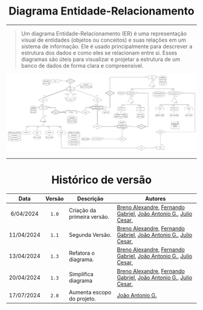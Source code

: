 <center>

# Diagrama Entidade-Relacionamento

</center>

---

> Um diagrama Entidade-Relacionamento (ER) é uma representação visual de entidades (objetos ou conceitos) e suas relações em um sistema de informação. Ele é usado principalmente para descrever a estrutura dos dados e como eles se relacionam entre si. Esses diagramas são úteis para visualizar e projetar a estrutura de um banco de dados de forma clara e compreensível.

<div align="center">
<div align="center"><img src= "https://raw.githubusercontent.com/SBD1/2024.1-Prison-Trading/Pages/docs/assets/DERNOVO.png?raw=true"/></div>
</div>

---

<center>

# Histórico de versão

</center>

<div style="margin: 0 auto; width: fit-content;">

|    Data    | Versão | Descrição                   | Autores                                                                                                                                                                                                  |
|:----------:|:------:|-----------------------------|----------------------------------------------------------------------------------------------------------------------------------------------------------------------------------------------------------|
| 6/04/2024  | `1.0`  | Criação da primeira versão. | [Breno Alexandre](https://github.com/brenoalexandre0), [Fernando Gabriel](https://github.com/show-dawn), [João Antonio G.](https://github.com/joaoseisei),  [Julio Cesar](https://github.com/julio1099), |
| 11/04/2024 | `1.1`  | Segunda Versão.             | [Breno Alexandre](https://github.com/brenoalexandre0), [Fernando Gabriel](https://github.com/show-dawn), [João Antonio G.](https://github.com/joaoseisei),  [Julio Cesar](https://github.com/julio1099), |
| 13/04/2024 | `1.3`  | Refatora o diagrama.        | [Breno Alexandre](https://github.com/brenoalexandre0), [Fernando Gabriel](https://github.com/show-dawn), [João Antonio G.](https://github.com/joaoseisei),  [Julio Cesar](https://github.com/julio1099), |
| 20/04/2024 | `1.3`  | Simplifica diagrama         | [Breno Alexandre](https://github.com/brenoalexandre0), [Fernando Gabriel](https://github.com/show-dawn), [João Antonio G.](https://github.com/joaoseisei),  [Julio Cesar](https://github.com/julio1099), |
| 17/07/2024 | `2.0`  | Aumenta escopo do projeto.  | [João Antonio G.](https://github.com/joaoseisei)                                                                                                                                                         |

</div>